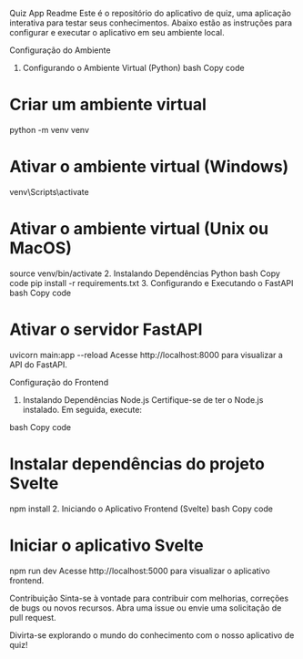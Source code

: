 Quiz App Readme
Este é o repositório do aplicativo de quiz, uma aplicação interativa para testar seus conhecimentos. Abaixo estão as instruções para configurar e executar o aplicativo em seu ambiente local.

Configuração do Ambiente
1. Configurando o Ambiente Virtual (Python)
bash
Copy code
# Criar um ambiente virtual
python -m venv venv

# Ativar o ambiente virtual (Windows)
venv\Scripts\activate

# Ativar o ambiente virtual (Unix ou MacOS)
source venv/bin/activate
2. Instalando Dependências Python
bash
Copy code
pip install -r requirements.txt
3. Configurando e Executando o FastAPI
bash
Copy code
# Ativar o servidor FastAPI
uvicorn main:app --reload
Acesse http://localhost:8000 para visualizar a API do FastAPI.

Configuração do Frontend
1. Instalando Dependências Node.js
Certifique-se de ter o Node.js instalado. Em seguida, execute:

bash
Copy code
# Instalar dependências do projeto Svelte
npm install
2. Iniciando o Aplicativo Frontend (Svelte)
bash
Copy code
# Iniciar o aplicativo Svelte
npm run dev
Acesse http://localhost:5000 para visualizar o aplicativo frontend.

Contribuição
Sinta-se à vontade para contribuir com melhorias, correções de bugs ou novos recursos. Abra uma issue ou envie uma solicitação de pull request.

Divirta-se explorando o mundo do conhecimento com o nosso aplicativo de quiz!






